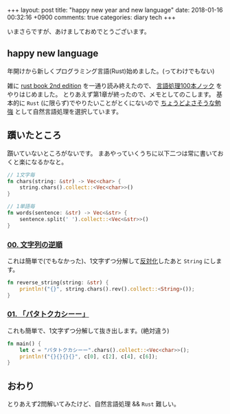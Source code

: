 +++
layout: post
title: "happy new year and new language"
date: 2018-01-16 00:32:16 +0900
comments: true
categories: diary tech
+++

いまさらですが、あけましておめでとうございます。

## happy new language

年開けから新しくプログラミング言語(Rust)始めました。(ってわけでもない)

雑に [rust book 2nd edition](https://doc.rust-lang.org/book/second-edition/) を一通り読み終えたので、
[言語処理100本ノック](http://www.cl.ecei.tohoku.ac.jp/nlp100) をやりはじめました。
とりあえず第1章が終ったので、メモとしてのこします。
基本的に `Rust` (に限らず)でやりたいことがとくにないので
[ちょうどよさそうな勉強](http://yamasy1549.hateblo.jp/entry/2017/12/28/222631) として自然言語処理を選択しています。

## 躓いたところ

躓いていないところがないです。
まあやっていくうちに以下二つは常に書いておくと楽になるかなと。

```rust
// 1文字毎
fn chars(string: &str) -> Vec<char> {
    string.chars().collect::<Vec<char>>()
}

// 1単語毎
fn words(sentence: &str) -> Vec<&str> {
    sentence.split(' ').collect::<Vec<&str>>()
}
```

### [00. 文字列の逆順](http://www.cl.ecei.tohoku.ac.jp/nlp100/#sec00)
これは簡単で(でもなかった)、1文字ずつ分解して[反対化](https://doc.rust-lang.org/std/iter/trait.Iterator.html#method.rev)したあと `String` にします。

```rust
fn reverse_string(string: &str) {
    println!("{}", string.chars().rev().collect::<String>());
}
```

### [01. 「パタトクカシーー」](http://www.cl.ecei.tohoku.ac.jp/nlp100/#sec01)
これも簡単で、1文字ずつ分解して抜き出します。(絶対違う)

```rust
fn main() {
    let c = "パタトクカシーー".chars().collect::<Vec<char>>();
    println!("{}{}{}{}", c[0], c[2], c[4], c[6]);
}
```

## おわり
とりあえず2問解いてみたけど、自然言語処理 && `Rust` 難しい。
